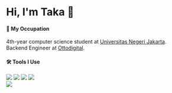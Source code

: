 # Hi, I'm Taka 👋

#### 📖 **My Occupation**
4th-year computer science student at [Universitas Negeri Jakarta](https://unj.ac.id). <br>
Backend Engineer at [Ottodigital](https://otto.id/tentang-perusahaan/).

#### 🛠️ **Tools I Use**
![](http://img.shields.io/badge/-JavaScript-white?logo=javascript&style=flat&logoColor=black&color=F7DF1E)
![](http://img.shields.io/badge/-TypeScript-white?logo=typescript&style=flat&logoColor=white&color=3178C6)
![](http://img.shields.io/badge/-Rust-white?logo=rust&style=flat&logoColor=white&color=000000)
![](http://img.shields.io/badge/-Go-white?logo=go&style=flat&logoColor=white&color=00ADD8)<br>
![](http://img.shields.io/badge/-Docker-white?logo=docker&style=flat&logoColor=white&color=2496ED)
